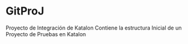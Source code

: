 # GitProJ
Proyecto de Integración de Katalon Contiene la  estructura Inicial de un Proyecto de Pruebas en Katalon
